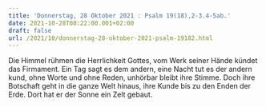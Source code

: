 ```yaml
---
title: 'Donnerstag, 28 Oktober 2021 : Psalm 19(18),2-3.4-5ab.'
date: 2021-10-28T08:22:00.001+02:00
draft: false
url: /2021/10/donnerstag-28-oktober-2021-psalm-19182.html
---
```


Die Himmel rühmen die Herrlichkeit Gottes, vom Werk seiner Hände kündet das Firmament. Ein Tag sagt es dem andern, eine Nacht tut es der andern kund, ohne Worte und ohne Reden, unhörbar bleibt ihre Stimme. Doch ihre Botschaft geht in die ganze Welt hinaus, ihre Kunde bis zu den Enden der Erde. Dort hat er der Sonne ein Zelt gebaut.